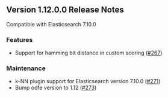 ## Version 1.12.0.0 Release Notes

Compatible with Elasticsearch 7.10.0

### Features

* Support for hamming bit distance in custom scoring ([#267](https://github.com/opendistro-for-elasticsearch/k-NN/pull/267))

### Maintenance

* k-NN plugin support for Elasticsearch version 7.10.0 ([#271](https://github.com/opendistro-for-elasticsearch/k-NN/pull/271))
* Bump odfe version to 1.12 ([#273](https://github.com/opendistro-for-elasticsearch/k-NN/pull/273))

